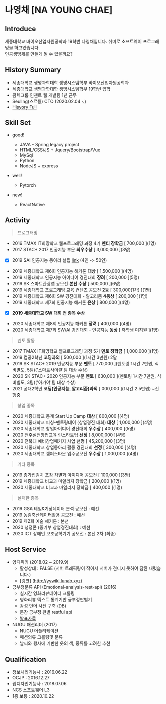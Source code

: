 # 나영채 [NA YOUNG CHAE]
## Introduce
세종대학교 바이오산업자원공학과 19학번 나영채입니다. 취미로 소프트웨어 프로그래밍을 하고있습니다.  
인공생명체를 만들게 될 수 있을까요?  

## History Summary
- 세종대학교 생명과학대학 생명시스템학부 바이오산업자원공학과
- 세종대학교 생명과학대학 생명시스템학부 19학번 입학
- 콤텍그룹 인젠트 웹 개발팀 1년 근무
- Seullng(스르릉) CTO (2020.02.04 ~)
- [Hisyory Full](https://github.com/lunaB/resume/blob/master/history.md)

## Skill Set
- good!
	- JAVA - Spring legacy project
	- HTML/CSS/JS + Jquery/Bootstrap/Vue
	- MySql
	- Python
	- NodeJS + express
- well!
	- Pytorch

- new!
	- ReactNative

## Activity
> 프로그래밍
- 2016 TMAX IT희망학교 웹프로그래밍 과정 4기 **멘티 장학금** \[ 700,000 \](1명)
- 2017 STAC+ 2017 인공지능 부문 **최우수상** \[ 3,000,000 \](3명)
- [x] 2019 SAI 인공지능 동아리 설립 [link](https://github.com/sju-coml) (4인 -> 50인)
- 2019 세종대학교 제6회 인공지능 해커톤 **대상** \[ 1,500,000 \](4명)
- 2019 세종대학교 인공지능 아이디어 경진대회 **장려** \[ 200,000 \](5명)
- 2019 SK 스마트관광앱 공모전 **본선 수상** \[ 500,000 \](6명)
- 2019 세종대학교 프로그래밍 교육 컨텐츠 공모전 **2등** \[ 300,000(1차) \](1명)
- 2019 세종대학교 제6회 SW 경진대회 - 알고리즘 **4등상** \[ 200,000 \](1명)
- 2019 세종대학교 제7회 인공지능 해커톤 **은상** \[ 800,000 \](4명)  
- [x] **2019 세종대학교 SW 대회 전 종목 수상** 
- 2020 세종대학교 제8회 인공지능 해커톤 **장려** \[ 400,000 \](4명)
- 2020 세종대학교 제7회 SW/AI 경진대회 - 인공지능 **동상** \[ 휴학생 미지원 \](1명)

> 멘토 활동
- 2017 TMAX IT희망학교 웹프로그래밍 과정 5기 **멘토 장학금** \[ 1,000,000 \](1명)
- 2019 컴공2학년 **코딩과외** \[ 500,000 \](1시간 3만원) 2달
- 2019 SK STAC+ 2019 인공지능 부문 **멘토** \[ 770,000 \](멘토링 1시간 7만원, 식비별도, 5팀)('스마트사이클'팀 대상 수상)
- 2020 SK STAC+ 2020 인공지능 부문 **멘토** \[ 630,000 \](멘토링 1시간 7만원, 식비별도, 3팀)('아가야'팀 대상 수상)
- 2021 공대2학년 **코딩(인공지능, 알고리즘)과외** \[ 000,000 \](1시간 2.5만원) ~진행중

> 창업 종목
- 2020 세종대학교 동계 Start Up Camp **대상** \[ 800,000 \](4명)
- 2020 세종대학교 피칭-멘토링데이 (창업경진 대회) **대상** \[ 1,000,000 \](4명)
- 2020 세종대학교 창업아이디어 경진대회 **우수상** \[ 400,000 \](5명)
- 2020 전주실전창업교육 린스타트업 **선정** \[ 8,000,000 \](4명)
- 2020 전북대 예비창업패키지 사업 **선정** \[ 45,200,000 \](3명)
- 2020 세종대학교 창업동아리 활동 경진대회 **선정** \[ 300,000 \](4명)
- 2020 세종대학교 캠퍼스타운 입주공모전 **우수상** \[ 1,000,000 \](4명)

> 기타 종목 
- 2019 종가집김치 포장 차별화 아이디어 공모전 \[ 100,000 \](3명)
- 2019 세종대학교 비교과 마일리지 장학금 \[ 200,000 \](1명)
- 2020 세종대학교 비교과 마일리지 장학금 \[ 400,000 \](1명)

> 실패한 종목
- 2019 GS리테일&기상데이터 분석 공모전 : 예선
- 2019 농림축산데이터활용 공모전 : 예선
- 2019 제2회 예술 해커톤 : 본선
- 2020 청정콘 (중기부 창업경진대회) : 예선
- 2020 ICT 장애인 보조공학기기 공모전 : 본선 2차 (최종) 

## Host Service
- 양디위키 (2018.02 ~ 2019.9)
	- 활성상태 : FALSE (서버 트래픽량이 작아서 서버가 견디지 못하여 잠깐 내렸습니다.)
	- [링크] (http://yywiki.lunab.xyz)
- 긍부정분류 API (Emotional-analysis-rest-api) (2016)
	- 실시간 영화리뷰데이터 크롤링
	- 영화리뷰 텍스트 통계기반 긍부정판별기
	- 감성 언어 사전 구축 (DB)
	- 문장 긍부정 판별 restful api
	- [발표자료](https://github.com/lunaB/Text-Emotional-Analysis-Rest-API/blob/master/Text-Emotional-Analysis-Rest-API.pptx)
- NUGU 패션리더 (2017)
	- NUGU 어플리케이션
	- 패션의류 크롤링및 분류
	- 날씨와 행사에 기반한 옷의 색, 종류를 고려한 추천

## Qualification
- 정보처리기능사 : 2016.06.22
- OCJP : 2016.12.27
- 웹디자인기능사 : 2018.07.06
- NCS 소프트웨어 L3 
- 1종 보통 : 2020.10.22

